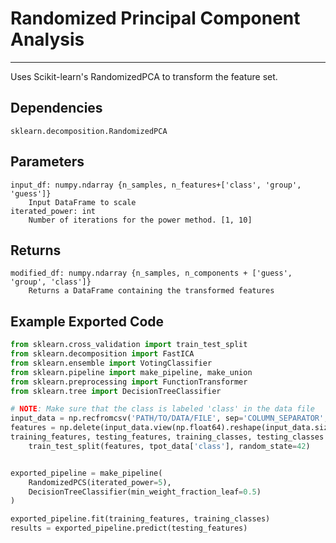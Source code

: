 # Randomized Principal Component Analysis
* * *

Uses Scikit-learn's RandomizedPCA to transform the feature set.

## Dependencies
    sklearn.decomposition.RandomizedPCA


Parameters
----------
    input_df: numpy.ndarray {n_samples, n_features+['class', 'group', 'guess']}
        Input DataFrame to scale
    iterated_power: int
        Number of iterations for the power method. [1, 10]

Returns
-------
    modified_df: numpy.ndarray {n_samples, n_components + ['guess', 'group', 'class']}
        Returns a DataFrame containing the transformed features


Example Exported Code
---------------------

```Python
from sklearn.cross_validation import train_test_split
from sklearn.decomposition import FastICA
from sklearn.ensemble import VotingClassifier
from sklearn.pipeline import make_pipeline, make_union
from sklearn.preprocessing import FunctionTransformer
from sklearn.tree import DecisionTreeClassifier

# NOTE: Make sure that the class is labeled 'class' in the data file
input_data = np.recfromcsv('PATH/TO/DATA/FILE', sep='COLUMN_SEPARATOR', dtype=np.float64)
features = np.delete(input_data.view(np.float64).reshape(input_data.size, -1), input_data.dtype.names.index('class'), axis=1)
training_features, testing_features, training_classes, testing_classes =\
    train_test_split(features, tpot_data['class'], random_state=42)


exported_pipeline = make_pipeline(
    RandomizedPCS(iterated_power=5),
    DecisionTreeClassifier(min_weight_fraction_leaf=0.5)
)

exported_pipeline.fit(training_features, training_classes)
results = exported_pipeline.predict(testing_features)

```
